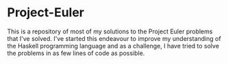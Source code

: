 # Project-Euler
This is a repository of most of my solutions to the Project Euler problems that I've solved. I've started this endeavour to improve my understanding of the Haskell programming language and as a challenge, I have tried to solve the problems in as few lines of code as possible.
